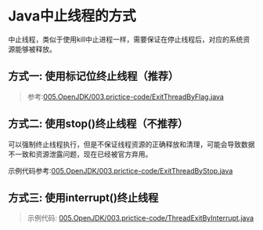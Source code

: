 # Java中止线程的方式
中止线程，类似于使用kill中止进程一样，需要保证在停止线程后，对应的系统资源能够被释放。

## 方式一: 使用标记位终止线程（推荐）
> 参考:[005.OpenJDK/003.prictice-code/ExitThreadByFlag.java](../../005.OpenJDK/003.prictice-code/ExitThreadByFlag.java)


## 方式二: 使用stop()终止线程（不推荐）
可以强制终止线程执行，但是不保证线程资源的正确释放和清理，可能会导致数据不一致和资源泄露问题，现在已经被官方弃用。

示例代码参考:[005.OpenJDK/003.prictice-code/ExitThreadByStop.java](../../005.OpenJDK/003.prictice-code/ExitThreadByStop.java)


## 方式三: 使用interrupt()终止线程
> 示例代码: [005.OpenJDK/003.prictice-code/ThreadExitByInterrupt.java](../../005.OpenJDK/003.prictice-code/ThreadExitByInterrupt.java)